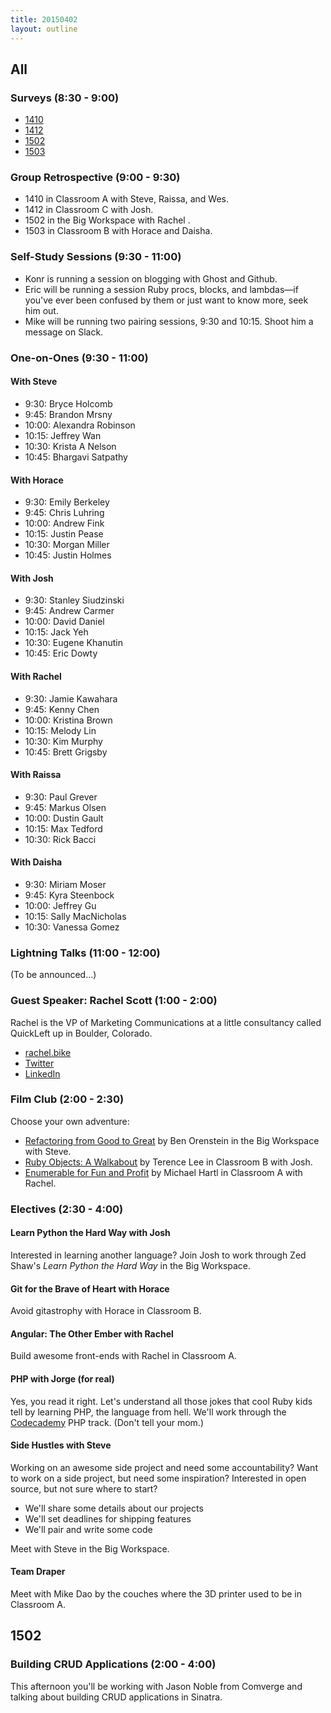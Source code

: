 ```yaml
---
title: 20150402
layout: outline
---
```


## All

### Surveys (8:30 - 9:00)

* [1410](https://docs.google.com/a/casimircreative.com/forms/d/1qEhoRZ19iVnkBIDH4LR1NKTODlvjLzZ5CkbQoO2JmVk/viewform)
* [1412](https://docs.google.com/a/casimircreative.com/forms/d/1sOTXtoA32DMXeOjlk8AjDBmEw5X2nok__OUYRZIjriA/viewform)
* [1502](https://docs.google.com/a/casimircreative.com/forms/d/1zVOtaFbjEgtUJVfprI7udzlXmuiLxrK93jwZqEFEgjM/viewform)
* [1503](https://docs.google.com/a/casimircreative.com/forms/d/11z8wcvLZWg_7J4yagAjUzu_avQyaxQ1ltzwNGnsuNSU/viewform)

### Group Retrospective (9:00 - 9:30)

* 1410 in Classroom A with Steve, Raissa, and Wes.
* 1412 in Classroom C with Josh.
* 1502 in the Big Workspace with Rachel .
* 1503 in Classroom B with Horace and Daisha.

### Self-Study Sessions (9:30 - 11:00)

* Konr is running a session on blogging with Ghost and Github.
* Eric will be running a session Ruby procs, blocks, and lambdas—if you've ever been confused by them or just want to know more, seek him out.
* Mike will be running two pairing sessions, 9:30 and 10:15. Shoot him a message on Slack.

### One-on-Ones (9:30 - 11:00)

#### With Steve

* 9:30: Bryce Holcomb
* 9:45: Brandon Mrsny
* 10:00: Alexandra Robinson
* 10:15: Jeffrey Wan
* 10:30: Krista A Nelson
* 10:45: Bhargavi Satpathy

#### With Horace

* 9:30: Emily Berkeley
* 9:45: Chris Luhring
* 10:00: Andrew Fink
* 10:15: Justin Pease
* 10:30: Morgan Miller
* 10:45: Justin Holmes

#### With Josh

* 9:30: Stanley Siudzinski
* 9:45: Andrew Carmer
* 10:00: David Daniel
* 10:15: Jack Yeh
* 10:30: Eugene Khanutin
* 10:45: Eric Dowty

#### With Rachel

* 9:30: Jamie Kawahara
* 9:45: Kenny Chen
* 10:00: Kristina Brown
* 10:15: Melody Lin
* 10:30: Kim Murphy
* 10:45: Brett Grigsby

#### With Raissa

* 9:30: Paul Grever
* 9:45: Markus Olsen
* 10:00: Dustin Gault
* 10:15: Max Tedford
* 10:30: Rick Bacci

#### With Daisha

* 9:30: Miriam Moser
* 9:45: Kyra Steenbock
* 10:00: Jeffrey Gu
* 10:15: Sally MacNicholas
* 10:30: Vanessa Gomez

### Lightning Talks (11:00 - 12:00)

(To be announced…)

### Guest Speaker: Rachel Scott (1:00 - 2:00)

Rachel is the VP of Marketing Communications at a little consultancy called QuickLeft up in Boulder, Colorado.

* [rachel.bike](http://rachel.bike)
* [Twitter](http://twitter.com/missbikesalot)
* [LinkedIn](http://www.linkedin.com/in/rachelscottworks/)

### Film Club (2:00 - 2:30)

Choose your own adventure:

* [Refactoring from Good to Great][ben] by Ben Orenstein in the Big Workspace with Steve.
* [Ruby Objects: A Walkabout][obj] by Terence Lee in Classroom B with Josh.
* [Enumerable for Fun and Profit][enum] by Michael Hartl in Classroom A with Rachel.

[ben]: http://confreaks.tv/videos/rubyconfau2013-refactoring-from-good-to-great-a-live-coding-odyssey
[obj]: http://confreaks.tv/videos/roa2015-ruby-objects-a-walkabout
[enum]: http://confreaks.tv/videos/rubyconf2014-enumerable-for-fun-profit

### Electives (2:30 - 4:00)

#### Learn Python the Hard Way with Josh

Interested in learning another language? Join Josh to work through Zed Shaw's _Learn Python the Hard Way_ in the Big Workspace.

#### Git for the Brave of Heart with Horace

Avoid gitastrophy with Horace in Classroom B.

#### Angular: The Other Ember with Rachel

Build awesome front-ends with Rachel in Classroom A.

#### PHP with Jorge (for real)

Yes, you read it right. Let's understand all those jokes that cool Ruby kids tell by learning PHP, the language from hell. We'll work through the [Codecademy](http://www.codecademy.com/en/tracks/php) PHP track. (Don't tell your mom.)

#### Side Hustles with Steve

Working on an awesome side project and need some accountability? Want to work on a side project, but need some inspiration? Interested in open source, but not sure where to start?

* We'll share some details about our projects
* We'll set deadlines for shipping features
* We'll pair and write some code

Meet with Steve in the Big Workspace.

#### Team Draper

Meet with Mike Dao by the couches where the 3D printer used to be in Classroom A.

## 1502

### Building CRUD Applications (2:00 - 4:00)

This afternoon you'll be working with Jason Noble from Comverge and talking about building CRUD applications in Sinatra.
